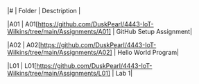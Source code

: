 |#   | Folder |   Desctription    |

|A01 | A01[https://github.com/DuskPearl/4443-IoT-Wilkins/tree/main/Assignments/A01] | GitHub Setup Assignment|

|A02 | A02[https://github.com/DuskPearl/4443-IoT-Wilkins/tree/main/Assignments/A02] | Hello World Program|

|L01 | L01[https://github.com/DuskPearl/4443-IoT-Wilkins/tree/main/Assignments/L01] | Lab 1|
